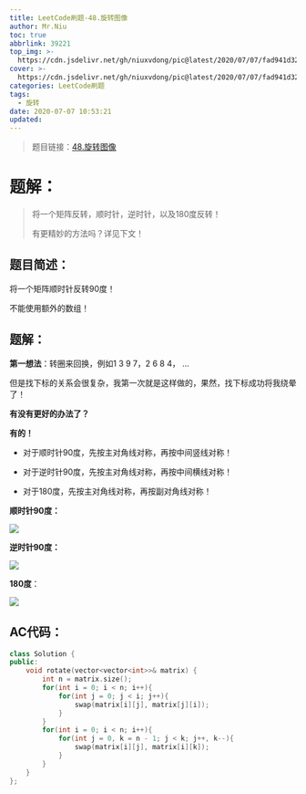 ```yaml
---
title: LeetCode刷题-48.旋转图像
author: Mr.Niu
toc: true
abbrlink: 39221
top_img: >-
  https://cdn.jsdelivr.net/gh/niuxvdong/pic@latest/2020/07/07/fad941d32ceb2a5488fdb34d132743a1.png
cover: >-
  https://cdn.jsdelivr.net/gh/niuxvdong/pic@latest/2020/07/07/fad941d32ceb2a5488fdb34d132743a1.png
categories: LeetCode刷题
tags:
  - 旋转
date: 2020-07-07 10:53:21
updated:
---
```




















> 题目链接：[48.旋转图像]( https://leetcode-cn.com/problems/rotate-image/)



# 题解：



> 将一个矩阵反转，顺时针，逆时针，以及180度反转！
>
> 有更精妙的方法吗？详见下文！



## 题目简述：

将一个矩阵顺时针反转90度！

不能使用额外的数组！

## 题解：

**第一想法**：转圈来回换，例如1 3 9 7，2 6 8 4， ...

但是找下标的关系会很复杂，我第一次就是这样做的，果然，找下标成功将我绕晕了！

**有没有更好的办法了？**

**有的！**



- 对于顺时针90度，先按主对角线对称，再按中间竖线对称！

- 对于逆时针90度，先按主对角线对称，再按中间横线对称！

- 对于180度，先按主对角线对称，再按副对角线对称！





**顺时针90度：**

![](https://cdn.jsdelivr.net/gh/niuxvdong/pic@latest/2020/07/07/28704e149047f611dc7b3f02a055ecf3.png)

**逆时针90度：**

![](https://cdn.jsdelivr.net/gh/niuxvdong/pic@latest/2020/07/07/1756276eacb08963189833b07d18b5e9.png)



**180度**：



![](https://cdn.jsdelivr.net/gh/niuxvdong/pic@latest/2020/07/07/a2d276068952a25459c49e6ef8cd071d.png)





## AC代码：



```c++
class Solution {
public:
    void rotate(vector<vector<int>>& matrix) {
        int n = matrix.size();
        for(int i = 0; i < n; i++){
            for(int j = 0; j < i; j++){
                swap(matrix[i][j], matrix[j][i]);
            }
        }
        for(int i = 0; i < n; i++){
            for(int j = 0, k = n - 1; j < k; j++, k--){
                swap(matrix[i][j], matrix[i][k]);
            }
        }
    }
};
```



